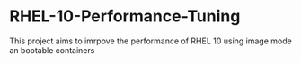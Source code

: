 # RHEL-10-Performance-Tuning
This project aims to imrpove the performance of RHEL 10 using image mode an bootable containers
